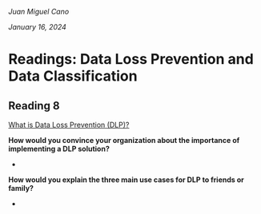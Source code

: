 *Juan Miguel Cano*

*January 16, 2024*

# Readings: Data Loss Prevention and Data Classification

## Reading 8
[What is Data Loss Prevention (DLP)?](https://digitalguardian.com/blog/what-data-loss-prevention-dlp-definition-data-loss-prevention)

**How would you convince your organization about the importance of implementing a DLP solution?**

- 

**How would you explain the three main use cases for DLP to friends or family?**

- 